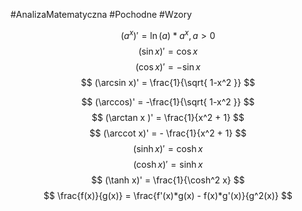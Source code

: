#AnalizaMatematyczna #Pochodne #Wzory
$$
\DeclareMathOperator{\arccot}{arccot}
$$

$$
(a^x)' = \ln (a) * a^{x}, a > 0
$$
$$
(\sin x )' = \cos x
$$
$$
(\cos x)' = -\sin x
$$
$$
(\arcsin x)' = \frac{1}{\sqrt{ 1-x^2 }}
$$

$$
(\arccos)' = -\frac{1}{\sqrt{  1-x^2 }}
$$$$
(\arctan x )' = \frac{1}{x^2 + 1}
$$$$
(\arccot x)' = - \frac{1}{x^2 + 1} 
$$$$
(\sinh x)' = \cosh x
$$
$$
(\cosh x)' = \sinh x
$$
$$
(\tanh x)' = \frac{1}{\cosh^2 x}
$$
$$
\frac{f(x)}{g(x)} = \frac{f'(x)*g(x) - f(x)*g'(x)}{g^2(x)}
$$